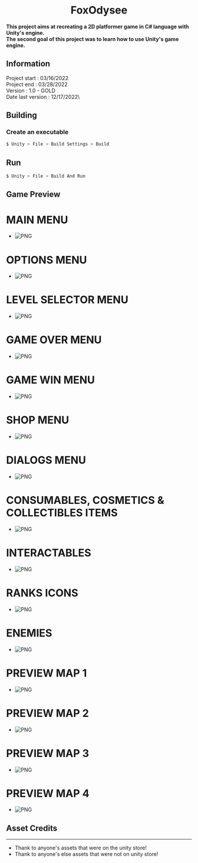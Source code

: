 <div align="center">

# FoxOdysee
</div>

**This project aims at recreating a 2D platformer game in C# language with Unity's engine.**<br/>
**The second goal of this project was to learn how to use Unity's game engine.**

## Information
Project start : 03/16/2022\
Project end : 03/28/2022\
Version : 1.0 - GOLD\
Date last version : 12/17/2022\

## Building
### Create an executable
```sh
$ Unity > File > Build Settings > Build
```
## Run
```sh
$ Unity > File > Build And Run
```
## Game Preview
# MAIN MENU
- ![PNG](./screenshots/menu.png)
# OPTIONS MENU
- ![PNG](./screenshots/options.png)
# LEVEL SELECTOR MENU
- ![PNG](./screenshots/levelSelector.png)

# GAME OVER MENU
- ![PNG](./screenshots/gameOver.png)
# GAME WIN MENU
- ![PNG](./screenshots/gameWin.png)
# SHOP MENU
- ![PNG](./screenshots/shopMenu.png)

# DIALOGS MENU
- ![PNG](./screenshots/dialogs.png)

# CONSUMABLES, COSMETICS & COLLECTIBLES ITEMS
- ![PNG](./screenshots/consumables.png)
# INTERACTABLES
- ![PNG](./screenshots/interactables.png)
# RANKS ICONS
- ![PNG](./screenshots/ranks.png)
# ENEMIES
- ![PNG](./screenshots/enemies.png)

# PREVIEW MAP 1
- ![PNG](./screenshots/mapOne.png)
# PREVIEW MAP 2
- ![PNG](./screenshots/mapTwo.png)
# PREVIEW MAP 3
- ![PNG](./screenshots/mapThree.png)
# PREVIEW MAP 4
- ![PNG](./screenshots/mapFour.png)

## Asset Credits
---------------
- Thank to anyone's assets that were on the unity store!
- Thank to anyone's else assets that were not on unity store!
